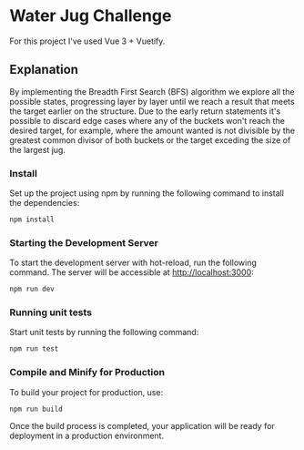 # Water Jug Challenge

For this project I've used Vue 3 + Vuetify.

## Explanation

By implementing the Breadth First Search (BFS) algorithm we explore all the possible states, progressing layer by layer until we reach a result that meets the target earlier on the structure.
Due to the early return statements it's possible to discard edge cases where any of the buckets won't reach the desired target, for example, where the amount wanted is not divisible by the greatest common divisor of both buckets or the target exceding the size of the largest jug.

### Install

Set up the project using npm by running the following command to install the dependencies:

```bash
npm install
```

### Starting the Development Server

To start the development server with hot-reload, run the following command. The server will be accessible at [http://localhost:3000](http://localhost:3000):

```bash
npm run dev
```

### Running unit tests

Start unit tests by running the following command:

```bash
npm run test
```

### Compile and Minify for Production

To build your project for production, use:

```bash
npm run build
```

Once the build process is completed, your application will be ready for deployment in a production environment.